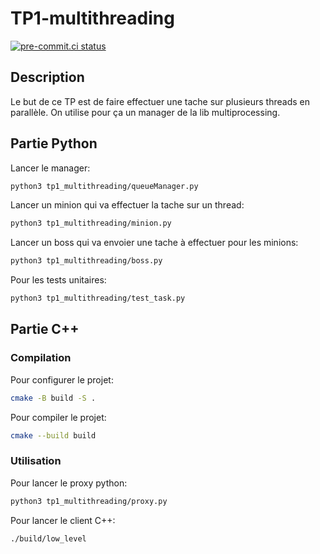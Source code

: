 # TP1-multithreading

[![pre-commit.ci status](https://results.pre-commit.ci/badge/github/pre-commit/pre-commit/main.svg)](https://results.pre-commit.ci/latest/github/pre-commit/pre-commit/main)

## Description

Le but de ce TP est de faire effectuer une tache sur plusieurs threads en parallèle.
On utilise pour ça un manager de la lib multiprocessing.

## Partie Python

Lancer le manager:

```bash
python3 tp1_multithreading/queueManager.py
```

Lancer un minion qui va effectuer la tache sur un thread:

```bash
python3 tp1_multithreading/minion.py
```

Lancer un boss qui va envoier une tache à effectuer pour les minions:

```bash
python3 tp1_multithreading/boss.py
```

Pour les tests unitaires:

```bash
python3 tp1_multithreading/test_task.py
```

## Partie C++

### Compilation

Pour configurer le projet:

```bash
cmake -B build -S .
```

Pour compiler le projet:

```bash
cmake --build build
```

### Utilisation

Pour lancer le proxy python:

```bash
python3 tp1_multithreading/proxy.py
```

Pour lancer le client C++:

```bash
./build/low_level
```
